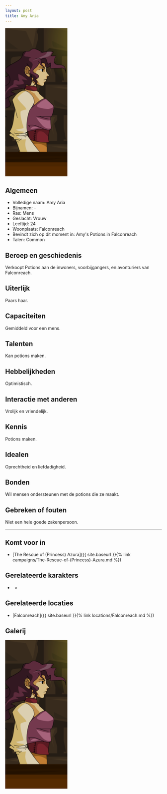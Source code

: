 ```yaml
---
layout: post
title: Amy Aria
---
```


<img src="../images/Amy Aria.png" alt="Amy Aria" width=200>

## Algemeen
* Volledige naam: Amy Aria
* Bijnamen: -
* Ras: Mens
* Geslacht: Vrouw
* Leeftijd: 24
* Woonplaats: Falconreach
* Bevindt zich op dit moment in: Amy's Potions in Falconreach
* Talen: Common

## Beroep en geschiedenis
Verkoopt Potions aan de inwoners, voorbijgangers, en avonturiers van Falconreach.

## Uiterlijk
Paars haar.

## Capaciteiten
Gemiddeld voor een mens.

## Talenten
Kan potions maken.

## Hebbelijkheden
Optimistisch.

## Interactie met anderen
Vrolijk en vriendelijk.

## Kennis
Potions maken.

## Idealen
Oprechtheid en liefdadigheid.

## Bonden
Wil mensen ondersteunen met de potions die ze maakt.

## Gebreken of fouten
Niet een hele goede zakenpersoon.

---

## Komt voor in
* [The Rescue of (Princess) Azura]({{ site.baseurl }}{% link campaigns/The-Rescue-of-(Princess)-Azura.md %})

## Gerelateerde karakters
* -

## Gerelateerde locaties
* [Falconreach]({{ site.baseurl }}{% link locations/Falconreach.md %})

## Galerij
<img src="../images/Amy Aria.png" alt="Amy Aria" width=200>